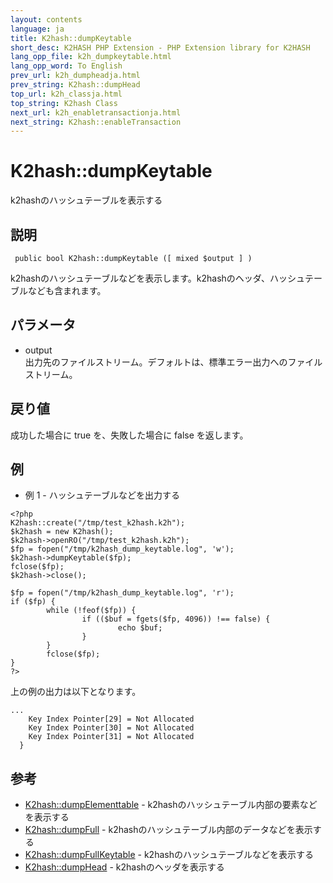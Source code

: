 ```yaml
---
layout: contents
language: ja
title: K2hash::dumpKeytable
short_desc: K2HASH PHP Extension - PHP Extension library for K2HASH
lang_opp_file: k2h_dumpkeytable.html
lang_opp_word: To English
prev_url: k2h_dumpheadja.html
prev_string: K2hash::dumpHead
top_url: k2h_classja.html
top_string: K2hash Class
next_url: k2h_enabletransactionja.html
next_string: K2hash::enableTransaction
---
```


# K2hash::dumpKeytable
k2hashのハッシュテーブルを表示する

## 説明
```
 public bool K2hash::dumpKeytable ([ mixed $output ] )
```
k2hashのハッシュテーブルなどを表示します。k2hashのヘッダ、ハッシュテーブルなども含まれます。

## パラメータ
- output  
出力先のファイルストリーム。デフォルトは、標準エラー出力へのファイルストリーム。

## 戻り値
成功した場合に true を、失敗した場合に false を返します。 

## 例
- 例 1 - ハッシュテーブルなどを出力する
```
<?php
K2hash::create("/tmp/test_k2hash.k2h");
$k2hash = new K2hash();
$k2hash->openRO("/tmp/test_k2hash.k2h");
$fp = fopen("/tmp/k2hash_dump_keytable.log", 'w');
$k2hash->dumpKeytable($fp);
fclose($fp);
$k2hash->close();

$fp = fopen("/tmp/k2hash_dump_keytable.log", 'r');
if ($fp) {
        while (!feof($fp)) {
                if (($buf = fgets($fp, 4096)) !== false) {
                        echo $buf;
                }
        }
        fclose($fp);
}
?>
```
上の例の出力は以下となります。
```
...
    Key Index Pointer[29] = Not Allocated
    Key Index Pointer[30] = Not Allocated
    Key Index Pointer[31] = Not Allocated
  }
```

## 参考
- [K2hash::dumpElementtable](k2h_dumpelementtableja.html) - k2hashのハッシュテーブル内部の要素などを表示する
- [K2hash::dumpFull](k2h_dumpfullja.html) - k2hashのハッシュテーブル内部のデータなどを表示する
- [K2hash::dumpFullKeytable](k2h_dumpfullkeytableja.html) - k2hashのハッシュテーブルなどを表示する
- [K2hash::dumpHead](k2h_dumpheadja.html) - k2hashのヘッダを表示する
